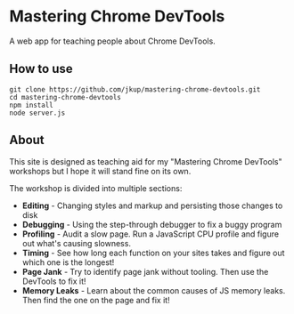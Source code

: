 # Mastering Chrome DevTools

A web app for teaching people about Chrome DevTools.

## How to use

```
git clone https://github.com/jkup/mastering-chrome-devtools.git
cd mastering-chrome-devtools
npm install
node server.js
```

## About

This site is designed as teaching aid for my "Mastering Chrome DevTools" workshops but I hope it will stand fine on its own.

The workshop is divided into multiple sections:

+ **Editing** - Changing styles and markup and persisting those changes to disk
+ **Debugging** - Using the step-through debugger to fix a buggy program
+ **Profiling** - Audit a slow page. Run a JavaScript CPU profile and figure out what's causing slowness.
+ **Timing** - See how long each function on your sites takes and figure out which one is the longest!
+ **Page Jank** - Try to identify page jank without tooling. Then use the DevTools to fix it!
+ **Memory Leaks** - Learn about the common causes of JS memory leaks. Then find the one on the page and fix it!

